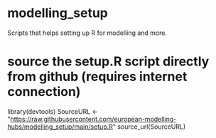 # modelling_setup
Scripts that helps setting up R for modelling and more. 

# source the setup.R script directly from github (requires internet connection)

library(devtools)
SourceURL <- "https://raw.githubusercontent.com/european-modelling-hubs/modelling_setup/main/setup.R"
source_url(SourceURL)
